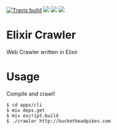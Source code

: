 [![Travis build](https://secure.travis-ci.org/carlos4ndre/elixir-crawler.svg?branch=master
"Build Status")](https://travis-ci.org/carlos4ndre/elixir-crawler)
<a href="https://codeclimate.com/github/carlos4ndre/elixir-crawler"><img src="https://codeclimate.com/github/carlos4ndre/elixir-crawler/badges/gpa.svg" /></a>
<a href="https://codeclimate.com/github/carlos4ndre/elixir-crawler"><img src="https://codeclimate.com/github/carlos4ndre/elixir-crawler/badges/coverage.svg" /></a>
<a href="https://codeclimate.com/github/carlos4ndre/elixir-crawler"><img src="https://codeclimate.com/github/carlos4ndre/elixir-crawler/badges/issue_count.svg" /></a>

# Elixir Crawler
Web Crawler written in Elixir

# Usage
Compile and crawl!
```
$ cd apps/cli
$ mix deps.get
$ mix escript.build
$ ./crawler http://bucketheadpikes.com
```
